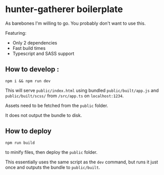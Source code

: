 # hunter-gatherer boilerplate

As barebones I'm willing to go. You probably don't want to use this.

Featuring: 

- Only 2 dependencies
- Fast build times
- Typescript and SASS support

## How to develop :

```
npm i && npm run dev
```

This will serve `public/index.html` using bundled `public/built/app.js` and `public/built/scss/` from `/src/app.ts` on `localhost:1234`.

Assets need to be fetched from the `public` folder.

It does not output the bundle to disk.

## How to deploy
```
npm run build
```

to minify files, then deploy the `public` folder.

This essentially uses the same script as the `dev` command, but runs it just once and outputs the bundle to `public/built`.
